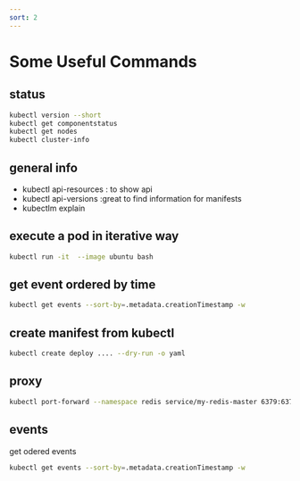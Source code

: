 ```yaml
---
sort: 2
---
```


# Some Useful Commands

## status

```bash
kubectl version --short
kubectl get componentstatus
kubectl get nodes
kubectl cluster-info

```

## general info
- kubectl api-resources : to show api
- kubectl api-versions :great to find information for manifests
- kubectlm explain


## execute a pod in iterative way

```bash
kubectl run -it  --image ubuntu bash
```



## get event ordered by time

```bash
kubectl get events --sort-by=.metadata.creationTimestamp -w
```


## create manifest from kubectl

```bash
kubectl create deploy .... --dry-run -o yaml
```


## proxy

```bash
kubectl port-forward --namespace redis service/my-redis-master 6379:6379 > /dev/null
```


## events
get odered events
```bash
kubectl get events --sort-by=.metadata.creationTimestamp -w
```




<!--
## Apply Manifest with annotation

This adds an annotation so that, when applying changes in the future, kubectl will know what the last applied configuration was for smarter merging of configs.

```bash
kubectl replace --save-config -f MANIFEST.yaml
``` -->